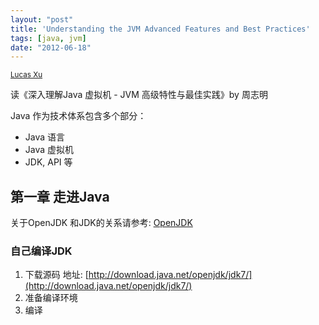 ```yaml
---
layout: "post"
title: 'Understanding the JVM Advanced Features and Best Practices'
tags: [java, jvm]
date: "2012-06-18"
---
```


<small className="meta final">
  <a href="http://xianminx.github.com/">Lucas Xu</a>
</small>

读《深入理解Java 虚拟机 - JVM 高级特性与最佳实践》by 周志明

Java 作为技术体系包含多个部分：

- Java 语言
- Java 虚拟机
- JDK, API 等

## 第一章 走进Java
关于OpenJDK 和JDK的关系请参考: [OpenJDK](http://en.wikipedia.org/wiki/OpenJDK)

### 自己编译JDK

1. 下载源码 地址: [http://download.java.net/openjdk/jdk7/](http://download.java.net/openjdk/jdk7/)
2. 准备编译环境
3. 编译